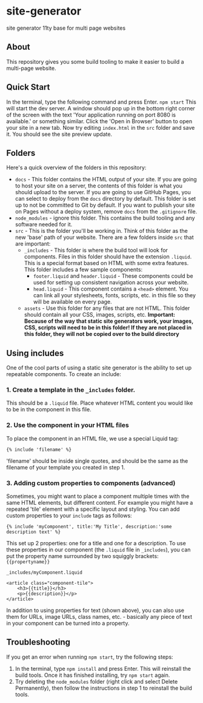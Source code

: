 # site-generator
site generator 11ty base for multi page websites

## About
This repository gives you some build tooling to make it easier to build a multi-page website.

## Quick Start
In the terminal, type the following command and press Enter.
`npm start`
This will start the dev server. A window should pop up in the bottom right corner of the screen with the text 'Your application running on port 8080 is available.' or something similar. Click the 'Open in Browser' button to open your site in a new tab.
Now try editing `index.html` in the `src` folder and save it. You should see the site preview update.

## Folders
Here's a quick overview of the folders in this repository:

- `docs` - This folder contains the HTML output of your site. If you are going to host your site on a server, the contents of this folder is what you should upload to the server. If you are going to use GitHub Pages, you can select to deploy from the `docs` directory by default. This folder is set up to not be committed to Git by default. If you want to publish your site on Pages without a deploy system, remove `docs` from the `.gitignore` file.
- `node_modules` - ignore this folder. This contains the build tooling and any software needed for it.
- `src` - This is the folder you'll be working in. Think of this folder as the new 'base' path of your website. There are a few folders inside `src` that are important:  
    - `_includes` - This folder is where the build tool will look for components. Files in this folder should have the extension `.liquid`. This is a special format based on HTML with some extra features. This folder includes a few sample components:
        - `footer.liquid` and `header.liquid` - These components could be used for setting up consistent navigation across your website.
        - `head.liquid` - This component contains a `<head>` element. You can link all your stylesheets, fonts, scripts, etc. in this file so they will be available on every page.
    - `assets` - Use this folder for any files that are not HTML. This folder should contain all your CSS, images, scripts, etc. 
    **Important: Because of the way that static site generators work, your images, CSS, scripts will need to be in this folder! If they are not placed in this folder, they will not be copied over to the build directory**

## Using includes
One of the cool parts of using a static site generator is the ability to set up repeatable components.
To create an include:
### 1. Create a template in the `_includes` folder.
This should be a `.liquid` file. Place whatever HTML content you would like to be in the component in this file.
### 2. Use the component in your HTML files
To place the component in an HTML file, we use a special Liquid tag:

`{% include 'filename' %}`

'filename' should be inside single quotes, and should be the same as the filename of your template you created in step 1.

### 3. Adding custom properties to components (advanced)

Sometimes, you might want to place a component multiple times with the same HTML elements, but different content. For example you might have a repeated 'tile' element with a specific layout and styling. You can add custom properties to your `include` tags as follows:

`{% include 'myComponent', title:'My Title', description:'some description text' %}`

This set up 2 properties: one for a title and one for a description. To use these properties in our component (the `.liquid` file in `_includes`), you can put the property name surrounded by two squiggly brackets: `{{propertyname}}`

```
_includes/myComponent.liquid

<article class="component-tile">
    <h3>{{title}}</h3>
    <p>{{description}}</p>
</article>
```

In addition to using properties for text (shown above), you can also use them for URLs, image URLs, class names, etc. - basically any piece of text in your component can be turned into a property. 


## Troubleshooting
If you get an error when running `npm start`, try the following steps:
1. In the terminal, type `npm install` and press Enter. This will reinstall the build tools. Once it has finished installing, try `npm start` again.
2. Try deleting the `node_modules` folder (right click and select Delete Permanently), then follow the instructions in step 1 to reinstall the build tools.
